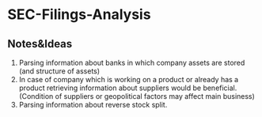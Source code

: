 # SEC-Filings-Analysis

## Notes&Ideas

1) Parsing information about banks in which company assets are stored (and structure of assets)
2) In case of company which is working on a product or already has a product retrieving information about suppliers would be beneficial.
(Condition of suppliers or geopolitical factors may affect main business)
3) Parsing information about reverse stock split.
